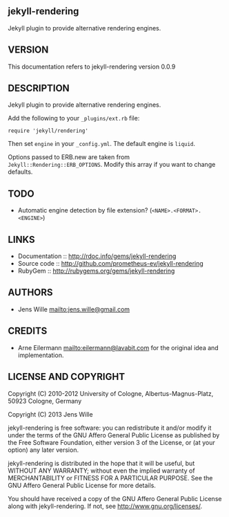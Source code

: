 jekyll-rendering
----------------
Jekyll plugin to provide alternative rendering engines.


## VERSION

This documentation refers to jekyll-rendering version 0.0.9


## DESCRIPTION

Jekyll plugin to provide alternative rendering engines.

Add the following to your `_plugins/ext.rb` file:

    require 'jekyll/rendering'

Then set `engine` in your `_config.yml`. The default engine is `liquid`.

Options passed to ERB.new are taken from `Jekyll::Rendering::ERB_OPTIONS`.
Modify this array if you want to change defaults.


## TODO

* Automatic engine detection by file extension? (`<NAME>.<FORMAT>.<ENGINE>`)


## LINKS

* Documentation :: http://rdoc.info/gems/jekyll-rendering
* Source code ::   http://github.com/prometheus-ev/jekyll-rendering
* RubyGem ::       http://rubygems.org/gems/jekyll-rendering


## AUTHORS

* Jens Wille <mailto:jens.wille@gmail.com>


## CREDITS

* Arne Eilermann <mailto:eilermann@lavabit.com> for the original idea
  and implementation.


## LICENSE AND COPYRIGHT

Copyright (C) 2010-2012 University of Cologne,
Albertus-Magnus-Platz, 50923 Cologne, Germany

Copyright (C) 2013 Jens Wille

jekyll-rendering is free software: you can redistribute it and/or modify it
under the terms of the GNU Affero General Public License as published by the
Free Software Foundation, either version 3 of the License, or (at your option)
any later version.

jekyll-rendering is distributed in the hope that it will be useful, but WITHOUT
ANY WARRANTY; without even the implied warranty of MERCHANTABILITY or FITNESS
FOR A PARTICULAR PURPOSE. See the GNU Affero General Public License for more
details.

You should have received a copy of the GNU Affero General Public License along
with jekyll-rendering. If not, see <http://www.gnu.org/licenses/>.
